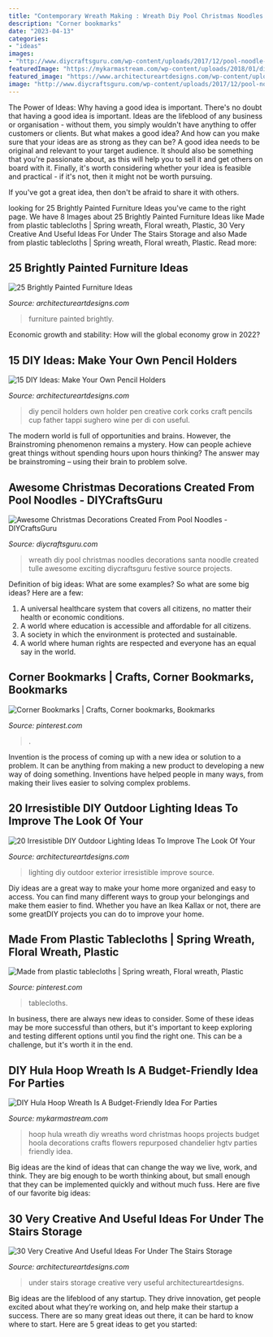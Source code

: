 ```yaml
---
title: "Contemporary Wreath Making : Wreath Diy Pool Christmas Noodles Decorations Santa Noodle Created Tulle Awesome Exciting Diycraftsguru Festive Source Projects"
description: "Corner bookmarks"
date: "2023-04-13"
categories:
- "ideas"
images:
- "http://www.diycraftsguru.com/wp-content/uploads/2017/12/pool-noodle-projects-for-christmas-5.jpg"
featuredImage: "https://mykarmastream.com/wp-content/uploads/2018/01/diy-hoola-hoop-wreath-2.jpg"
featured_image: "https://www.architectureartdesigns.com/wp-content/uploads/2013/06/253-630x942.jpg"
image: "http://www.diycraftsguru.com/wp-content/uploads/2017/12/pool-noodle-projects-for-christmas-5.jpg"
---
```



The Power of Ideas: Why having a good idea is important.
There's no doubt that having a good idea is important. Ideas are the lifeblood of any business or organisation - without them, you simply wouldn't have anything to offer customers or clients. But what makes a good idea? And how can you make sure that your ideas are as strong as they can be?
A good idea needs to be original and relevant to your target audience. It should also be something that you're passionate about, as this will help you to sell it and get others on board with it. Finally, it's worth considering whether your idea is feasible and practical - if it's not, then it might not be worth pursuing.

If you've got a great idea, then don't be afraid to share it with others.

	

		
looking for 25 Brightly Painted Furniture Ideas you've came to the right page. We have 8 Images about 25 Brightly Painted Furniture Ideas like Made from plastic tablecloths | Spring wreath, Floral wreath, Plastic, 30 Very Creative And Useful Ideas For Under The Stairs Storage and also Made from plastic tablecloths | Spring wreath, Floral wreath, Plastic. Read more:
		
    
## 25 Brightly Painted Furniture Ideas

<img loading=lazy src="https://www.architectureartdesigns.com/wp-content/uploads/2013/06/253-630x942.jpg" onerror="this.onerror=null;this.src='https://tse3.mm.bing.net/th?id=OIP.sDEQrrEc9YdJ9UsCdI0XQwHaLE&amp;pid=15.1';" alt="25 Brightly Painted Furniture Ideas">

_Source: architectureartdesigns.com_

>furniture painted brightly. 

	

Economic growth and stability: How will the global economy grow in 2022?
 

    
## 15 DIY Ideas: Make Your Own Pencil Holders

<img loading=lazy src="http://www.architectureartdesigns.com/wp-content/uploads/2013/04/ArchitectureArtDesigns-159.jpg" onerror="this.onerror=null;this.src='https://tse4.mm.bing.net/th?id=OIP.bSJv_x69eWJ0wGLQWmj48QHaLD&amp;pid=15.1';" alt="15 DIY Ideas: Make Your Own Pencil Holders">

_Source: architectureartdesigns.com_

>diy pencil holders own holder pen creative cork corks craft pencils cup father tappi sughero wine per di con useful. 

	

The modern world is full of opportunities and brains. However, the Brainstroming phenomenon remains a mystery. How can people achieve great things without spending hours upon hours thinking? The answer may be brainstroming – using their brain to problem solve.

    
## Awesome Christmas Decorations Created From Pool Noodles - DIYCraftsGuru

<img loading=lazy src="http://www.diycraftsguru.com/wp-content/uploads/2017/12/pool-noodle-projects-for-christmas-5.jpg" onerror="this.onerror=null;this.src='https://tse1.mm.bing.net/th?id=OIP.m4yTsK3CAiAIrcAqG0P3MAHaN9&amp;pid=15.1';" alt="Awesome Christmas Decorations Created From Pool Noodles - DIYCraftsGuru">

_Source: diycraftsguru.com_

>wreath diy pool christmas noodles decorations santa noodle created tulle awesome exciting diycraftsguru festive source projects. 

	

Definition of big ideas: What are some examples?
So what are some big ideas? Here are a few: 
1. A universal healthcare system that covers all citizens, no matter their health or economic conditions. 
2. A world where education is accessible and affordable for all citizens. 
3. A society in which the environment is protected and sustainable. 
4. A world where human rights are respected and everyone has an equal say in the world.

    
## Corner Bookmarks | Crafts, Corner Bookmarks, Bookmarks

<img loading=lazy src="https://i.pinimg.com/736x/7c/b7/8a/7cb78aaf145ddc77b9685d68ab0f73d0.jpg" onerror="this.onerror=null;this.src='https://tse3.mm.bing.net/th?id=OIP.axZQbIBFVld_gNhTszFJFQHaJ3&amp;pid=15.1';" alt="Corner Bookmarks | Crafts, Corner bookmarks, Bookmarks">

_Source: pinterest.com_

>. 

	

Invention is the process of coming up with a new idea or solution to a problem. It can be anything from making a new product to developing a new way of doing something. Inventions have helped people in many ways, from making their lives easier to solving complex problems.

    
## 20 Irresistible DIY Outdoor Lighting Ideas To Improve The Look Of Your

<img loading=lazy src="https://www.architectureartdesigns.com/wp-content/uploads/2016/08/8-25-e1471263306965-630x814.jpg" onerror="this.onerror=null;this.src='https://tse1.mm.bing.net/th?id=OIP._JeQWnDGdSUOFKLQTvT-RQHaJk&amp;pid=15.1';" alt="20 Irresistible DIY Outdoor Lighting Ideas To Improve The Look Of Your">

_Source: architectureartdesigns.com_

>lighting diy outdoor exterior irresistible improve source. 

	

Diy ideas are a great way to make your home more organized and easy to access. You can find many different ways to group your belongings and make them easier to find. Whether you have an Ikea Kallax or not, there are some greatDIY projects you can do to improve your home.

    
## Made From Plastic Tablecloths | Spring Wreath, Floral Wreath, Plastic

<img loading=lazy src="https://i.pinimg.com/736x/c6/44/bf/c644bffa252f62b2bf247b641fb8b22f.jpg" onerror="this.onerror=null;this.src='https://tse2.mm.bing.net/th?id=OIP.gy7zxVtlJtdFyf5bVUudLgHaJ4&amp;pid=15.1';" alt="Made from plastic tablecloths | Spring wreath, Floral wreath, Plastic">

_Source: pinterest.com_

>tablecloths. 

	

In business, there are always new ideas to consider. Some of these ideas may be more successful than others, but it's important to keep exploring and testing different options until you find the right one. This can be a challenge, but it's worth it in the end.

    
## DIY Hula Hoop Wreath Is A Budget-Friendly Idea For Parties

<img loading=lazy src="https://mykarmastream.com/wp-content/uploads/2018/01/diy-hoola-hoop-wreath-2.jpg" onerror="this.onerror=null;this.src='https://tse4.mm.bing.net/th?id=OIP.KXuodt4H9kdvAtCy4nhCngHaJ4&amp;pid=15.1';" alt="DIY Hula Hoop Wreath Is A Budget-Friendly Idea For Parties">

_Source: mykarmastream.com_

>hoop hula wreath diy wreaths word christmas hoops projects budget hoola decorations crafts flowers repurposed chandelier hgtv parties friendly idea. 

	

Big ideas are the kind of ideas that can change the way we live, work, and think. They are big enough to be worth thinking about, but small enough that they can be implemented quickly and without much fuss. Here are five of our favorite big ideas: 

    
## 30 Very Creative And Useful Ideas For Under The Stairs Storage

<img loading=lazy src="https://www.architectureartdesigns.com/wp-content/uploads/2013/04/ArchitectureArtDesigns-2425.jpg" onerror="this.onerror=null;this.src='https://tse3.mm.bing.net/th?id=OIP.8kUtUzE4g-zLu30tNxY6tgHaJ4&amp;pid=15.1';" alt="30 Very Creative And Useful Ideas For Under The Stairs Storage">

_Source: architectureartdesigns.com_

>under stairs storage creative very useful architectureartdesigns. 

	

Big ideas are the lifeblood of any startup. They drive innovation, get people excited about what they’re working on, and help make their startup a success. There are so many great ideas out there, it can be hard to know where to start. Here are 5 great ideas to get you started: 

